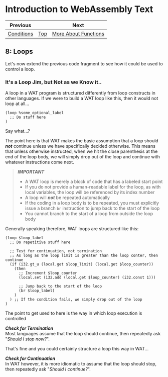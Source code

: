 # Introduction to WebAssembly Text

| Previous | | Next
|---|---|---
| [Conditions](../07/README.md) | [Top](../README.md) | [More About Functions](../09/README.md)

## 8: Loops

Let's now extend the previous code fragment to see how it could be used to control a loop.  

### It's a Loop Jim, but Not as we Know it..

A loop in a WAT program is structured differently from loop constructs in other languages.  If we were to build a WAT loop like this, then it would not loop at all...

```wat
(loop %some_optional_label
  ;; Do stuff here
)
```

Say what...?

The point here is that WAT makes the basic assumption that a loop should ***not*** continue unless we have specifically decided otherwise.  This means that unless otherwise instructed, when we hit the close parenthesis at the end of the loop body, we will simply drop out of the loop and continue with whatever instructions come next.

> ***IMPORTANT***  
> * A WAT loop is merely a block of code that has a labeled start point
> * If you do not provide a human-readable label for the loop, as with local variables, the loop will be referenced by its index number
> * A loop will ***not*** be repeated automatically
> * If the coding in a loop body is to be repeated, you must explicitly issue a branch `br` instruction to jump back to the start of the loop
> * You cannot branch to the start of a loop from outside the loop body

Generally speaking therefore, WAT loops are structured like this:

```wat
(loop $loop_label
  ;; Do repetitive stuff here
  
  ;; Test for continuation, not termination
  ;; As long as the loop limit is greater than the loop conter, then continue
  (if (i32.gt_u (local.get $loop_limit) (local.get $loop_counter))
    (then
      ;; Increment $loop_counter
      (local.set (i32.add (local.get $loop_counter) (i32.const 1)))
      
      ;; Jump back to the start of the loop
      (br $loop_label)
    )
  ) ;; If the condition fails, we simply drop out of the loop
)
```

The point to get used to here is the way in which loop execution is controlled

***Check for Termination***  
Most languages assume that the loop should continue, then repeatedly ask "*Should I stop now?*".

That's fine and you could certainly structure a loop this way in WAT...

***Check for Continuation***  
In WAT however, it is more idiomatic to assume that the loop should stop, then repeatedly ask "*Should I continue?*".

